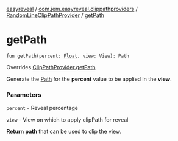 [easyreveal](../../index.md) / [com.jem.easyreveal.clippathproviders](../index.md) / [RandomLineClipPathProvider](index.md) / [getPath](./get-path.md)

# getPath

`fun getPath(percent: `[`Float`](https://kotlinlang.org/api/latest/jvm/stdlib/kotlin/-float/index.html)`, view: View): Path`

Overrides [ClipPathProvider.getPath](../../com.jem.easyreveal/-clip-path-provider/get-path.md)

Generate the [Path](#) for the **percent** value to be applied in the **view**.

### Parameters

`percent` - Reveal percentage

`view` - View on which to apply clipPath for reveal

**Return**
**path** that can be used to clip the view.

